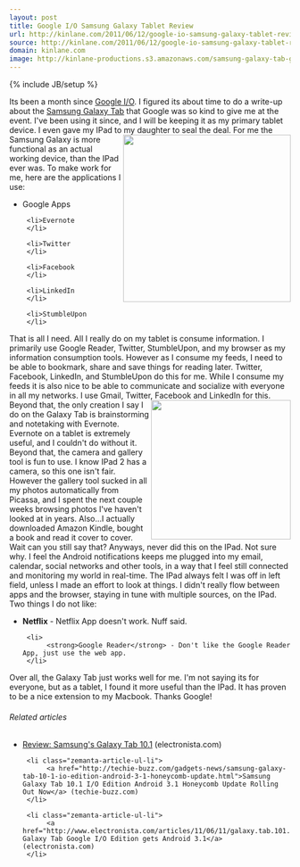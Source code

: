 ```yaml
---
layout: post
title: Google I/O Samsung Galaxy Tablet Review
url: http://kinlane.com/2011/06/12/google-io-samsung-galaxy-tablet-review/
source: http://kinlane.com/2011/06/12/google-io-samsung-galaxy-tablet-review/
domain: kinlane.com
image: http://kinlane-productions.s3.amazonaws.com/samsung-galaxy-tab-google-io-edition.png
---
```

{% include JB/setup %}<p>
     Its been a month since <a href="http://www.google.com/events/io/2011/">Google I/O</a>. I figured its about time to do a write-up about the <a href="http://www.samsung.com/global/microsite/galaxytab/10.1/index.html">Samsung Galaxy Tab</a> that Google was so kind to give me at the event. I've been using it since, and I will be keeping it as my primary tablet device. I even gave my IPad to my daughter to seal the deal. <a href="http://www.samsung.com/global/microsite/galaxytab/10.1/index.html"><img class="c1"
          src="http://kinlane-productions.s3.amazonaws.com/samsung-galaxy-tab-google-io-edition.png"
          alt=""
          width="300"
          align="right" /></a>For me the Samsung Galaxy is more functional as an actual working device, than the IPad ever was. To make work for me, here are the applications I use:
</p>

<ul class="mainlist">
     <li>Google Apps
     </li>

     <li>Evernote
     </li>

     <li>Twitter
     </li>

     <li>Facebook
     </li>

     <li>LinkedIn
     </li>

     <li>StumbleUpon
     </li>
</ul>

<p>
     That is all I need. All I really do on my tablet is consume information. I primarily use Google Reader, Twitter, StumbleUpon, and my browser as my information consumption tools. However as I consume my feeds, I need to be able to bookmark, share and save things for reading later. Twitter, Facebook, LinkedIn, and StumbleUpon do this for me. While I consume my feeds it is also nice to be able to communicate and socialize with everyone in all my networks. I use Gmail, Twitter, Facebook and LinkedIn for this. <a href="http://www.evernote.com/about/download/android.php"><img class="c1"
          src="http://kinlane-productions.s3.amazonaws.com/samsung-galaxy-tab-evernote.jpg"
          alt=""
          width="250"
          align="right" /></a>Beyond that, the only creation I say I do on the Galaxy Tab is brainstorming and notetaking with Evernote. Evernote on a tablet is extremely useful, and I couldn't do without it. Beyond that, the camera and gallery tool is fun to use. I know IPad 2 has a camera, so this one isn't fair. However the gallery tool sucked in all my photos automatically from Picassa, and I spent the next couple weeks browsing photos I've haven't looked at in years. Also...I actually downloaded Amazon Kindle, bought a book and read it cover to cover. Wait can you still say that? Anyways, never did this on the IPad. Not sure why. I feel the Android notifications keeps me plugged into my email, calendar, social networks and other tools, in a way that I feel still connected and monitoring my world in real-time. The IPad always felt I was off in left field, unless I made an effort to look at things. I didn't really flow between apps and the browser, staying in tune with multiple sources, on the IPad. Two things I do not like:
</p>

<ul class="mainlist">
     <li>
          <strong>Netflix</strong> - Netflix App doesn't work. Nuff said.
     </li>

     <li>
          <strong>Google Reader</strong> - Don't like the Google Reader App, just use the web app.
     </li>
</ul>

<p>
     Over all, the Galaxy Tab just works well for me. I'm not saying its for everyone, but as a tablet, I found it more useful than the IPad. It has proven to be a nice extension to my Macbook. Thanks Google!
</p>

<h6 class="zemanta-related-title c2">
     Related articles
</h6>

<ul class="zemanta-article-ul">
     <li class="zemanta-article-ul-li">
          <a href="http://www.electronista.com/articles/11/06/10/latest.tab.aimed.directly.at.ipad.2/">Review: Samsung's Galaxy Tab 10.1</a> (electronista.com)
     </li>

     <li class="zemanta-article-ul-li">
          <a href="http://techie-buzz.com/gadgets-news/samsung-galaxy-tab-10-1-io-edition-android-3-1-honeycomb-update.html">Samsung Galaxy Tab 10.1 I/O Edition Android 3.1 Honeycomb Update Rolling Out Now</a> (techie-buzz.com)
     </li>

     <li class="zemanta-article-ul-li">
          <a href="http://www.electronista.com/articles/11/06/11/galaxy.tab.101.i.o.gets.honeycomb.update/">Samsung Galaxy Tab Google I/O Edition gets Android 3.1</a> (electronista.com)
     </li>
</ul>
